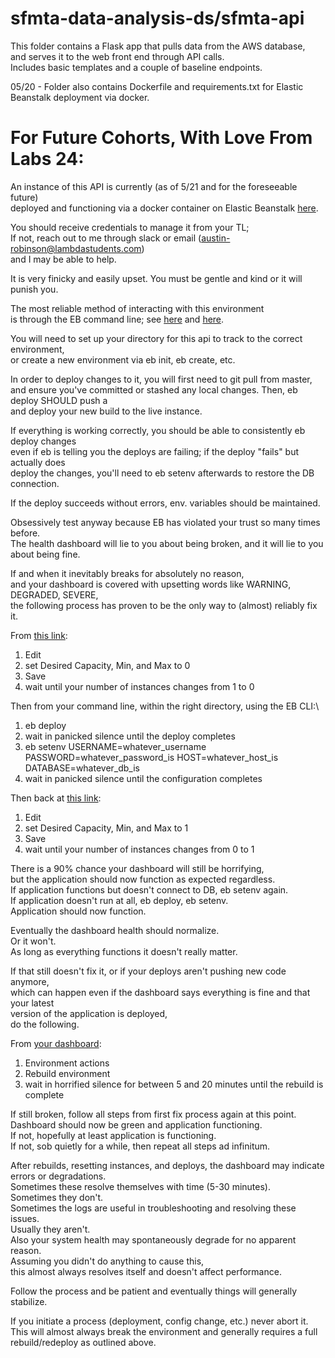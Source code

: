 # sfmta-data-analysis-ds/sfmta-api

This folder contains a Flask app that pulls data from the AWS database,\
and serves it to the web front end through API calls.\
Includes basic templates and a couple of baseline endpoints.


05/20 - Folder also contains Dockerfile and requirements.txt for Elastic Beanstalk deployment via docker. 

# For Future Cohorts, With Love From Labs 24:

An instance of this API is currently (as of 5/21 and for the foreseeable future)\
deployed and functioning via a docker container on Elastic Beanstalk [here][live-api].

You should receive credentials to manage it from your TL;\
If not, reach out to me through slack or email (austin-robinson@lambdastudents.com)\
and I may be able to help.

It is very finicky and easily upset. You must be gentle and kind or it will punish you.

The most reliable method of interacting with this environment\
is through the EB command line; see [here][install] and [here][use].

You will need to set up your directory for this api to track to the correct environment,\
or create a new environment via eb init, eb create, etc.

In order to deploy changes to it, you will first need to git pull from master,\
and ensure you've committed or stashed any local changes. Then, eb deploy SHOULD push a\
and deploy your new build to the live instance.

If everything is working correctly, you should be able to consistently eb deploy changes\
even if eb is telling you the deploys are failing; if the deploy "fails" but actually does\
deploy the changes, you'll need to eb setenv afterwards to restore the DB connection.

If the deploy succeeds without errors, env. variables should be maintained.

Obsessively test anyway because EB has violated your trust so many times before.\
The health dashboard will lie to you about being broken, and it will lie to you about being fine.

If and when it inevitably breaks for absolutely no reason,\
and your dashboard is covered with upsetting words like WARNING, DEGRADED, SEVERE,\
the following process has proven to be the only way to (almost) reliably fix it.

From [this link][EC2 auto-scaling]:
1) Edit
2) set Desired Capacity, Min, and Max to 0
3) Save
4) wait until your number of instances changes from 1 to 0

Then from your command line, within the right directory, using the EB CLI:\
1) eb deploy
2) wait in panicked silence until the deploy completes
3) eb setenv USERNAME=whatever_username PASSWORD=whatever_password_is HOST=whatever_host_is DATABASE=whatever_db_is
4) wait in panicked silence until the configuration completes

Then back at [this link][EC2 auto-scaling]:
1) Edit
2) set Desired Capacity, Min, and Max to 1
3) Save
4) wait until your number of instances changes from 0 to 1

There is a 90% chance your dashboard will still be horrifying,\
but the application should now function as expected regardless.\
If application functions but doesn't connect to DB, eb setenv again.\
If application doesn't run at all, eb deploy, eb setenv.\
Application should now function.

Eventually the dashboard health should normalize.\
Or it won't.\
As long as everything functions it doesn't really matter.

If that still doesn't fix it, or if your deploys aren't pushing new code anymore,\
which can happen even if the dashboard says everything is fine and that your latest\
version of the application is deployed,\
do the following.

From [your dashboard][dash]:
1) Environment actions
2) Rebuild environment
3) wait in horrified silence for between 5 and 20 minutes until the rebuild is complete

If still broken, follow all steps from first fix process again at this point.\
Dashboard should now be green and application functioning.\
If not, hopefully at least application is functioning.\
If not, sob quietly for a while, then repeat all steps ad infinitum.

After rebuilds, resetting instances, and deploys, the dashboard may indicate errors or degradations.\
Sometimes these resolve themselves with time (5-30 minutes).\
Sometimes they don't.\
Sometimes the logs are useful in troubleshooting and resolving these issues.\
Usually they aren't.\
Also your system health may spontaneously degrade for no apparent reason.\
Assuming you didn't do anything to cause this,\
this almost always resolves itself and doesn't affect performance.

Follow the process and be patient and eventually things will generally stabilize.

If you initiate a process (deployment, config change, etc.) never abort it.\
This will almost always break the environment and generally requires a full rebuild/redeploy as outlined above.

[live-api]: sfmta-test.eba-5ve9ec22.us-east-1.elasticbeanstalk.com
[install]: https://github.com/aws/aws-elastic-beanstalk-cli-setup
[use]: https://docs.aws.amazon.com/elasticbeanstalk/latest/dg/eb-cli3.html
[EC2 auto-scaling]: https://console.aws.amazon.com/ec2/autoscaling/home?region=us-east-1#AutoScalingGroups:id=awseb-e-46ix3awcsk-stack-AWSEBAutoScalingGroup-241DU78KAD94;view=details
[dash]: https://console.aws.amazon.com/elasticbeanstalk/home?region=us-east-1#/environment/dashboard?applicationName=sfmta-test&environmentId=e-46ix3awcsk
